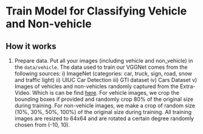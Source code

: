 # Train Model for Classifying Vehicle and Non-vehicle

## How it works

1. Prepare data. Put all your images (including vehicle and non_vehicle) in the `data/vehicle`. 
The data used to train our VGGNet comes from the following sources: 
      i) ImageNet (categories: car, truck, sign, road, snow and traffic light)
      ii) UIUC Car Detection 
      iii) GTI dataset 
      iv) Cars Dataset 
      v) Images of vehicles and non-vehicles randomly captured from the Extra-Video. Which is can be find [here](https://drive.google.com/drive/folders/1K18W1Zoj3hQI7BiQLqs-g-Ay6CKiMDbS?usp=sharing).
For vehicle images, we crop the bounding boxes if provided and randomly crop 80\% of the original size during training. For non-vehicle images, we make a crop of random size (10%, 30%, 50%, 100%) of the original size during training. All training images are resized to 64x64 and are rotated a certain degree randomly chosen from (-10, 10).
